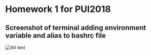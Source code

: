 # Homework 1 for PUI2018

## Screenshot of terminal adding environment variable and alias to bashrc file

![Alt text](../Desktop/PUI2018_dk3596/HW1_dk3596/TERMINAL.png)
